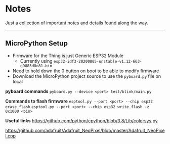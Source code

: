 # Notes

Just a collection of important notes and details found along the way.

---

## MicroPython Setup

- Firmware for the Thing is just Generic ESP32 Module
  - Currently using `esp32-idf3-20200805-unstable-v1.12-663-g9883d8e81.bin`
- Need to hold down the 0 button on boot to be able to modify firmware
- Download the MicroPython project source to use the `pyboard.py` file on local

**pyboard commands**
`pyboard.py --device <port> test/blink/main.py`

**Commands to flash firmware**
`esptool.py --port <port> --chip esp32 erase_flash`
`esptool.py --port <port> --chip esp32 write_flash -z 0x1000 <bin>`

**Useful links**
https://github.com/python/cpython/blob/3.8/Lib/colorsys.py

https://github.com/adafruit/Adafruit_NeoPixel/blob/master/Adafruit_NeoPixel.cpp